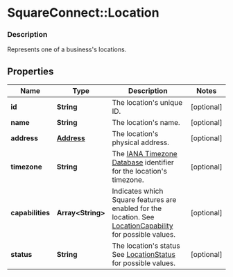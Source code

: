 # SquareConnect::Location

### Description

Represents one of a business's locations.

## Properties
Name | Type | Description | Notes
------------ | ------------- | ------------- | -------------
**id** | **String** | The location&#39;s unique ID. | [optional] 
**name** | **String** | The location&#39;s name. | [optional] 
**address** | [**Address**](Address.md) | The location&#39;s physical address. | [optional] 
**timezone** | **String** | The [IANA Timezone Database](https://www.iana.org/time-zones) identifier for the location&#39;s timezone. | [optional] 
**capabilities** | **Array&lt;String&gt;** | Indicates which Square features are enabled for the location.  See [LocationCapability](#type-locationcapability) for possible values. | [optional] 
**status** | **String** | The location&#39;s status  See [LocationStatus](#type-locationstatus) for possible values. | [optional] 



